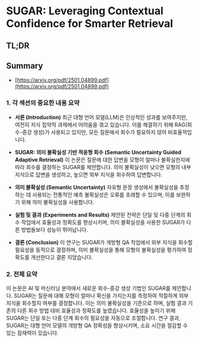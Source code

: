 # SUGAR: Leveraging Contextual Confidence for Smarter Retrieval
## TL;DR
## Summary
- [https://arxiv.org/pdf/2501.04899.pdf](https://arxiv.org/pdf/2501.04899.pdf)

### 1. 각 섹션의 중요한 내용 요약

- **서론 (Introduction)**
  최근 대형 언어 모델(LLM)은 인상적인 성과를 보여주지만, 여전히 지식 집약적 과제에서 어려움을 겪고 있습니다. 이를 해결하기 위해 RAG(회수-증강 생성)가 사용되고 있지만, 모든 질문에서 회수가 필요하지 않아 비효율적입니다.

- **SUGAR: 의미 불확실성 기반 적응형 회수 (Semantic Uncertainty Guided Adaptive Retrieval)**
  이 논문은 질문에 대한 답변을 모형이 얼마나 불확실한지에 따라 회수를 결정하는 SUGAR를 제안합니다. 의미 불확실성이 낮으면 모형의 내부 지식으로 답변을 생성하고, 높으면 외부 지식을 회수하여 답변합니다.  

- **의미 불확실성 (Semantic Uncertainty)**
  자유형 문장 생성에서 불확실성을 추정하는 데 사용되는 전통적인 예측 불확실성은 오류를 초래할 수 있으며, 이를 보완하기 위해 의미 불확실성을 사용합니다.

- **실험 및 결과 (Experiments and Results)**
  제안된 전략은 단일 및 다중 단계의 회수 작업에서 효율성과 정확도를 향상시키며, 의미 불확실성을 사용한 SUGAR가 다른 방법들보다 성능이 뛰어납니다.

- **결론 (Conclusion)**
  이 연구는 SUGAR가 개방형 QA 작업에서 외부 지식을 회수할 필요성을 동적으로 결정하며, 의미 불확실성을 통해 모형의 불확실성을 평가하여 정확도를 개선한다고 결론 지었습니다.

### 2. 전체 요약

이 논문은 AI 및 머신러닝 분야에서 새로운 회수-증강 생성 기법인 SUGAR를 제안합니다. SUGAR는 질문에 대해 모형이 얼마나 확신을 가지는지를 측정하여 적절하게 외부 지식을 회수할지 여부를 결정합니다. 이는 의미 불확실성을 기준으로 하며, 실험 결과 기존의 다른 회수 방법 대비 효율성과 정확도를 높였습니다. 효율성을 높이기 위해 SUGAR는 단일 또는 다중 단계 회수의 필요성을 자동으로 조절합니다. 연구 결과, SUGAR는 대형 언어 모델의 개방형 QA 정확성을 향상시키며, 소요 시간을 절감할 수 있는 잠재력이 있습니다.